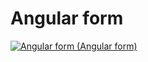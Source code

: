 # Angular form



[![Angular form (Angular form)](https://img.youtube.com/vi/iSVcE0yoZ3I/2.jpg)](http://www.youtube.com/watch?v=iSVcE0yoZ3I)
